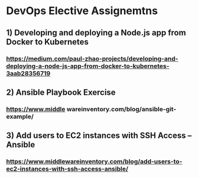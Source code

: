 # DevOps Elective Assignemtns

## 1) Developing and deploying a Node.js app from Docker to Kubernetes

### https://medium.com/paul-zhao-projects/developing-and-deploying-a-node-js-app-from-docker-to-kubernetes-3aab28356719

## 2) Ansible Playbook Exercise

### https://www.middle wareinventory.com/blog/ansible-git-example/

## 3) Add users to EC2 instances with SSH Access – Ansible

### https://www.middlewareinventory.com/blog/add-users-to-ec2-instances-with-ssh-access-ansible/
